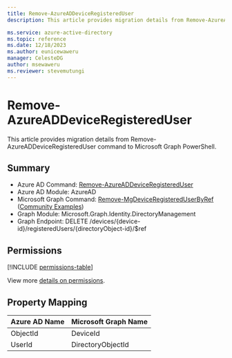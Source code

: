 ```yaml
---
title: Remove-AzureADDeviceRegisteredUser
description: This article provides migration details from Remove-AzureADDeviceRegisteredUser command to Microsoft Graph PowerShell.

ms.service: azure-active-directory
ms.topic: reference
ms.date: 12/18/2023
ms.author: eunicewaweru
manager: CelesteDG
author: msewaweru
ms.reviewer: stevemutungi
---
```


# Remove-AzureADDeviceRegisteredUser

This article provides migration details from Remove-AzureADDeviceRegisteredUser command to Microsoft Graph PowerShell.

## Summary

+ Azure AD Command: [Remove-AzureADDeviceRegisteredUser](/powershell/module/azuread/remove-azureaddeviceregistereduser)
+ Azure AD Module: AzureAD
+ Microsoft Graph Command: [Remove-MgDeviceRegisteredUserByRef](/powershell/module/microsoft.graph.identity.directorymanagement/remove-mgdeviceregistereduserbyref) ([Community Examples](https://github.com/orgs/msgraph/discussions?discussions_q=Remove-MgDeviceRegisteredUserByRef))
+ Graph Module: Microsoft.Graph.Identity.DirectoryManagement
+ Graph Endpoint:  DELETE /devices/{device-id}/registeredUsers/{directoryObject-id}/$ref

## Permissions

[!INCLUDE [permissions-table](~/graphref/api-reference/v1.0/includes/permissions/device-delete-registeredusers-permissions.md)]

View more [details on permissions](/graph/api/device-delete-registeredusers#permissions).

## Property Mapping

|Azure AD Name|Microsoft Graph Name|
|---|---|
|ObjectId|DeviceId|
|UserId|DirectoryObjectId|